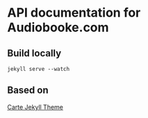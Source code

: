 # API documentation for Audiobooke.com

## Build locally
    jekyll serve --watch

## Based on
[Carte Jekyll Theme](https://github.com/Wiredcraft/carte)
